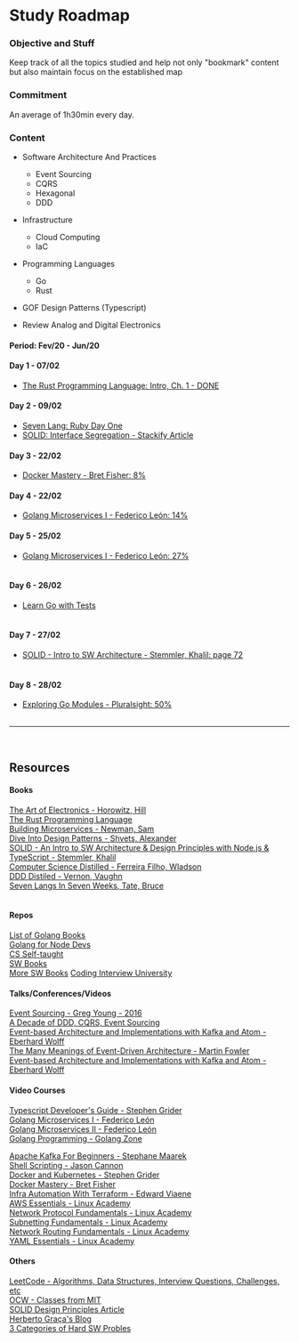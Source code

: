 # Study Roadmap

### Objective and Stuff

Keep track of all the topics studied and help not only "bookmark" content but also maintain focus on the established map<br/>

### Commitment

An average of 1h30min every day.

### **Content**

- Software Architecture And Practices

  - Event Sourcing
  - CQRS
  - Hexagonal
  - DDD

- Infrastructure

  - Cloud Computing
  - IaC

- Programming Languages

  - Go
  - Rust

- GOF Design Patterns (Typescript)

- Review Analog and Digital Electronics

#### Period: Fev/20 - Jun/20

#### Day 1 - 07/02

- [The Rust Programming Language: Intro, Ch. 1 - DONE](https://doc.rust-lang.org/book/ch01-00-getting-started.html)

#### Day 2 - 09/02

- [Seven Lang: Ruby Day One](https://www.amazon.com/Seven-Languages-Weeks-Programming-Programmers/dp/193435659X)
- [SOLID: Interface Segregation - Stackify Article](https://stackify.com/interface-segregation-principle/)

#### Day 3 - 22/02

- [Docker Mastery - Bret Fisher: 8%](https://www.udemy.com/course/docker-mastery/)<br/>

#### Day 4 - 22/02

- [Golang Microservices I - Federico León: 14%](https://www.udemy.com/course/golang-the-ultimate-guide-to-microservices-in-go-part-1/)<br/>

#### Day 5 - 25/02

- [Golang Microservices I - Federico León: 27%](https://www.udemy.com/course/golang-the-ultimate-guide-to-microservices-in-go-part-1/)<br/>
  <br/>

#### Day 6 - 26/02

- [Learn Go with Tests](https://quii.gitbook.io/learn-go-with-tests/go-fundamentals/iteration)<br/>
  <br/>

#### Day 7 - 27/02

- [SOLID - Intro to SW Architecture - Stemmler, Khalil: page 72](https://solidbook.io/)<br/>
  <br/>

#### Day 8 - 28/02

- [Exploring Go Modules - Pluralsight: 50%](https://app.pluralsight.com/library/courses/exploring-go-modules/)<br/>
  <br/>
---

<br/>

## **Resources**

#### Books

[The Art of Electronics - Horowitz, Hill](https://www.amazon.com/Art-Electronics-Paul-Horowitz/dp/0521809266)<br/>
[The Rust Programming Language](https://doc.rust-lang.org/book/)</br>
[Building Microservices - Newman, Sam](https://www.amazon.com/Building-Microservices-Designing-Fine-Grained-Systems/dp/1491950358)</br>
[Dive Into Design Patterns - Shvets, Alexander](https://sourcemaking.com/design_patterns)<br/>
[SOLID - An Intro to SW Architecture & Design Principles with Node.js & TypeScript - Stemmler, Khalil](https://solidbook.io/)</br>
[Computer Science Distilled - Ferreira Filho, Wladson](https://sourcemaking.com/computer-science-distilled)</br>
[DDD Distiled - Vernon, Vaughn](https://github.com/phulei/books-1/blob/master/software-development/domain-driven-design-distilled.pdf)</br>
[Seven Langs In Seven Weeks, Tate, Bruce](https://www.amazon.com/Seven-Languages-Weeks-Programming-Programmers/dp/193435659X)</br>
</br>

#### Repos

[List of Golang Books](https://github.com/dariubs/GoBooks)</br>
[Golang for Node Devs](https://github.com/rennanbadaro/golang-for-nodejs-developers)</br>
[CS Self-taught](https://github.com/ossu/computer-science)<br/>
[SW Books](https://gist.github.com/rennanbadaro/0fd4fde61a459f64b40d6d166b4d9cbc)<br/>
[More SW Books](https://github.com/EbookFoundation/free-programming-books)
[Coding Interview University](https://github.com/rennanbadaro/coding-interview-university)</br>

#### Talks/Conferences/Videos

[Event Sourcing - Greg Young - 2016](https://www.youtube.com/watch?v=I3uH3iiiDqY)<br/>
[A Decade of DDD, CQRS, Event Sourcing](https://www.youtube.com/watch?v=LDW0QWie21s)<br/>
[Event-based Architecture and Implementations with Kafka and Atom - Eberhard Wolff](https://www.youtube.com/watch?v=Ecg7lvvm8aU)<br/>
[The Many Meanings of Event-Driven Architecture - Martin Fowler](https://www.youtube.com/watch?v=STKCRSUsyP0)<br/>
[Event-based Architecture and Implementations with Kafka and Atom - Eberhard Wolff](https://www.youtube.com/watch?v=Ecg7lvvm8aU)<br/>

#### Video Courses

[Typescript Developer's Guide - Stephen Grider](https://www.udemy.com/course/typescript-the-complete-developers-guide/learn/)<br/>
[Golang Microservices I - Federico León](https://www.udemy.com/course/golang-the-ultimate-guide-to-microservices-in-go-part-1/)<br/>
[Golang Microservices II - Federico León](https://www.udemy.com/course/golang-how-to-design-and-build-rest-microservices-in-go/learn/)<br/>
[Golang Programming - Golang Zone](https://www.udemy.com/course/go-golang-programming-course/learn/)<br/>

[Apache Kafka For Beginners - Stephane Maarek](https://www.udemy.com/course/apache-kafka/)<br/>
[Shell Scripting - Jason Cannon](https://www.udemy.com/course/shell-scripting-linux/learn/)<br/>
[Docker and Kubernetes - Stephen Grider](https://www.udemy.com/course/docker-and-kubernetes-the-complete-guide/)<br/>
[Docker Mastery - Bret Fisher](https://www.udemy.com/course/docker-mastery/)<br/>
[Infra Automation With Terraform - Edward Viaene](https://www.udemy.com/course/learn-devops-infrastructure-automation-with-terraform/)<br/>
[AWS Essentials - Linux Academy](https://www.udemy.com/course/linux-academy-aws-essentials-2019/)<br/>
[Network Protocol Fundamentals - Linux Academy](https://www.udemy.com/course/linux-academy-network-protocol-fundamentals/learn/)<br/>
[Subnetting Fundamentals - Linux Academy](https://www.udemy.com/course/subnetting-fundamentals/)<br/>
[Network Routing Fundamentals - Linux Academy](https://www.udemy.com/course/linux-academy-network-routing-fundamentals/)<br/>
[YAML Essentials - Linux Academy](https://www.udemy.com/course/yaml-essentials/)<br/>

#### Others

[LeetCode - Algorithms, Data Structures, Interview Questions, Challenges, etc](https://leetcode.com/explore/learn/)<br/>
[OCW - Classes from MIT](https://ocw.mit.edu/courses/electrical-engineering-and-computer-science/)<br/>
[SOLID Design Principles Article](https://stackify.com/solid-design-principles/)<br/>
[Herberto Graça's Blog](https://herbertograca.com/dev-theory-articles-listing/)<br/>
[3 Categories of Hard SW Probles](https://khalilstemmler.com/wiki/3-categories-of-hard-software-problems/)<br/>
